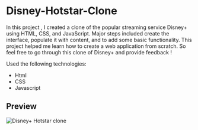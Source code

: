 # Disney-Hotstar-Clone
In this project , I created a clone of the popular streaming service Disney+ using HTML, CSS, and JavaScript. Major steps included create the interface, populate it with content, and to add some basic functionality. This project helped me learn how to create a web application from scratch. So feel free to go through this clone of Disney+ and provide feedback !

Used the following technologies:

- Html
- CSS
- Javascript

## Preview
![Disney+ Hotstar clone](https://user-images.githubusercontent.com/59678435/196937651-e83fff0a-cbad-4c6e-b930-50c6bb10d7a8.png)
